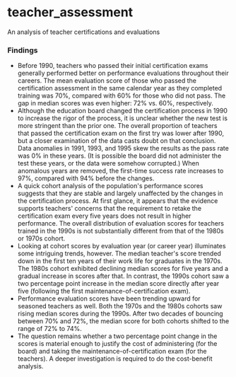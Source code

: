 # teacher_assessment
An analysis of teacher certifications and evaluations

### Findings
* Before 1990, teachers who passed their initial certification exams generally performed better on performance evaluations throughout their careers. The mean evaluation score of those who passed the certification assessment in the same calendar year as they completed training was 70%, compared with 60% for those who did not pass. The gap in median scores was even higher: 72% vs. 60%, respectively.
* Although the education board changed the certification process in 1990 to increase the rigor of the process, it is unclear whether the new test is more stringent than the prior one. The overall proportion of teachers that passed the certification exam on the first try was lower after 1990, but a closer examination of the data casts doubt on that conclusion. Data anomalies in 1991, 1993, and 1995 skew the results as the pass rate was 0% in these years. (It is possible the board did not administer the test these years, or the data were somehow corrupted.) When anomalous years are removed, the first-time success rate increases to 97%, compared with 94% before the changes.
* A quick cohort analysis of the population's performance scores suggests that they are stable and largely unaffected by the changes in the certification process. At first glance, it appears that the evidence supports teachers' concerns that the requirement to retake the certification exam every five years does not result in higher performance. The overall distribution of evaluation scores for teachers trained in the 1990s is not substantially different from that of the 1980s or 1970s cohort.
* Looking at cohort scores by evaluation year (or career year) illuminates some intriguing trends, however. The median teacher's score trended down in the first ten years of their work life for graduates in the 1970s. The 1980s cohort exhibited declining median scores for five years and a gradual increase in scores after that. In contrast, the 1990s cohort saw a two percentage point increase in the median score directly after year five (following the first maintenance-of-certification exam).
* Performance evaluation scores have been trending upward for seasoned teachers as well. Both the 1970s and the 1980s cohorts saw rising median scores during the 1990s. After two decades of bouncing between 70% and 72%, the median score for both cohorts shifted to the range of 72% to 74%.
* The question remains whether a two percentage point change in the scores is material enough to justify the cost of administering (for the board) and taking the maintenance-of-certification exam (for the teachers). A deeper investigation is required to do the cost-benefit analysis.
